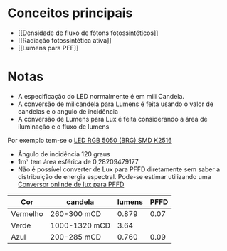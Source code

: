 ---
---

# Conceitos principais

- [[Densidade de fluxo de fótons fotossintéticos]]
- [[Radiação fotossintética ativa]]
- [[Lumens para PFF]]

# Notas

- A especificação do LED normalmente é em mili Candela. 
- A conversão de milicandela para Lumens é feita usando o valor de candelas e o angulo de incidência
- A conversão de Lumens para Lux é feita considerando a área de iluminação e o fluxo de lumens

Por exemplo tem-se o [LED RGB 5050 (BRG) SMD K2516](https://www.dualshop.com.br/led-5050-rgb-cristal-smd-brg-pinout-evercolor)
- Ângulo de incidência 120 graus
- 1m² tem área esférica de 0,28209479177
- Não é possível converter de Lux para PFFD diretamente sem saber a distribuição de energia espectral. Pode-se estimar utilizando uma [Conversor onlinde de lux para PFFD](https://www.waveformlighting.com/horticulture/convert-lux-to-ppfd-online-calculator)

| Cor      | candela       | lumens | PFFD |
| -------- | ------------- | ------ | ---- |
| Vermelho | 260-300 mCD   | 0.879  | 0.07 |
| Verde    | 1000-1320 mCD | 3.64   |      | Não especificado? Acredito que entre 3,5 e 4
| Azul     | 200-285 mCD   | 0.760  | 0.09 |

